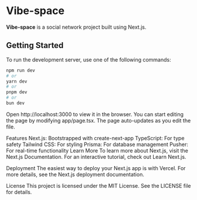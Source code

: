 # Vibe-space

**Vibe-space** is a social network project built using Next.js.

## Getting Started

To run the development server, use one of the following commands:

```bash
npm run dev
# or
yarn dev
# or
pnpm dev
# or
bun dev
```

Open http://localhost:3000 to view it in the browser. You can start editing the page by modifying app/page.tsx. The page auto-updates as you edit the file.

Features
Next.js: Bootstrapped with create-next-app
TypeScript: For type safety
Tailwind CSS: For styling
Prisma: For database management
Pusher: For real-time functionality
Learn More
To learn more about Next.js, visit the Next.js Documentation. For an interactive tutorial, check out Learn Next.js.

Deployment
The easiest way to deploy your Next.js app is with Vercel. For more details, see the Next.js deployment documentation.

License
This project is licensed under the MIT License. See the LICENSE file for details.